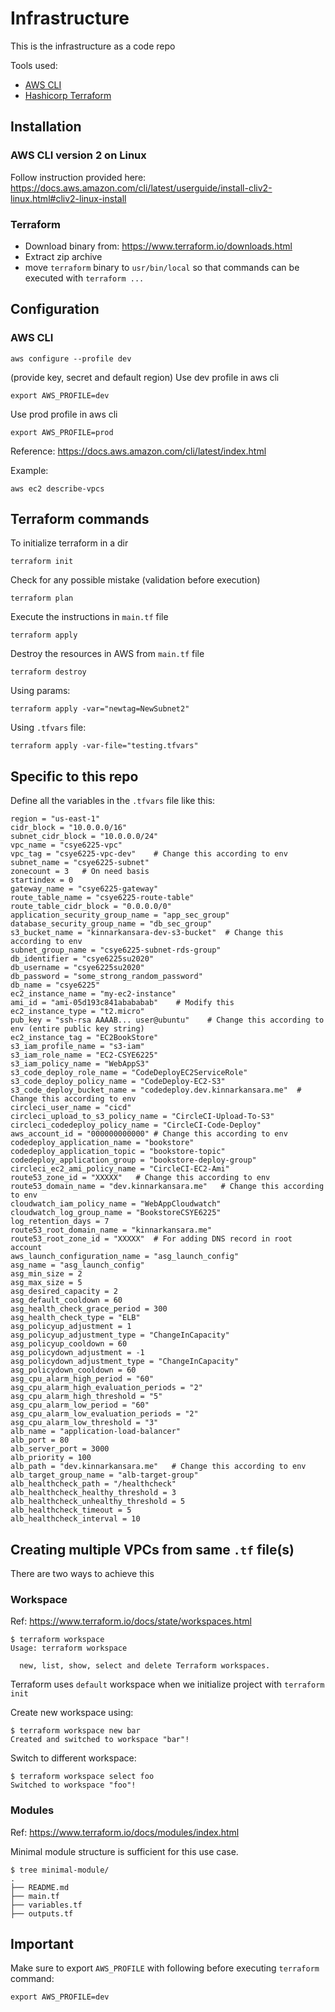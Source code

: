 # Infrastructure
This is the infrastructure as a code repo


Tools used:
- [AWS CLI](https://aws.amazon.com/cli/)
- [Hashicorp Terraform](https://www.terraform.io/)


## Installation

### AWS CLI version 2 on Linux
Follow instruction provided here: https://docs.aws.amazon.com/cli/latest/userguide/install-cliv2-linux.html#cliv2-linux-install

### Terraform
- Download binary from: https://www.terraform.io/downloads.html
- Extract zip archive
- move `terraform` binary to `usr/bin/local` so that commands can be executed with `terraform ...`

## Configuration
### AWS CLI
```
aws configure --profile dev 
```
(provide key, secret and default region)
Use dev profile in aws cli
```
export AWS_PROFILE=dev
```
Use prod profile in aws cli
```
export AWS_PROFILE=prod
```
Reference: https://docs.aws.amazon.com/cli/latest/index.html

Example:
```
aws ec2 describe-vpcs
```

## Terraform commands
To initialize terraform in a dir
```
terraform init
```
Check for any possible mistake (validation before execution)
```
terraform plan
```
Execute the instructions in `main.tf` file
```
terraform apply
```
Destroy the resources in AWS from `main.tf` file
```
terraform destroy
```
Using params:
```
terraform apply -var="newtag=NewSubnet2"
```
Using `.tfvars` file:
```
terraform apply -var-file="testing.tfvars"
```
## Specific to this repo
Define all the variables in the `.tfvars` file like this:
```
region = "us-east-1"
cidr_block = "10.0.0.0/16"
subnet_cidr_block = "10.0.0.0/24"
vpc_name = "csye6225-vpc"
vpc_tag = "csye6225-vpc-dev"    # Change this according to env
subnet_name = "csye6225-subnet"
zonecount = 3   # On need basis
startindex = 0
gateway_name = "csye6225-gateway"
route_table_name = "csye6225-route-table"
route_table_cidr_block = "0.0.0.0/0"
application_security_group_name = "app_sec_group"
database_security_group_name = "db_sec_group"
s3_bucket_name = "kinnarkansara-dev-s3-bucket"  # Change this according to env
subnet_group_name = "csye6225-subnet-rds-group"
db_identifier = "csye6225su2020"
db_username = "csye6225su2020"
db_password = "some_strong_random_password"
db_name = "csye6225"
ec2_instance_name = "my-ec2-instance"
ami_id = "ami-05d193c841abababab"    # Modify this
ec2_instance_type = "t2.micro"
pub_key = "ssh-rsa AAAAB... user@ubuntu"    # Change this according to env (entire public key string)
ec2_instance_tag = "EC2BookStore"
s3_iam_profile_name = "s3-iam"
s3_iam_role_name = "EC2-CSYE6225"
s3_iam_policy_name = "WebAppS3"
s3_code_deploy_role_name = "CodeDeployEC2ServiceRole"
s3_code_deploy_policy_name = "CodeDeploy-EC2-S3"
s3_code_deploy_bucket_name = "codedeploy.dev.kinnarkansara.me"  # Change this according to env
circleci_user_name = "cicd"
circleci_upload_to_s3_policy_name = "CircleCI-Upload-To-S3"
circleci_codedeploy_policy_name = "CircleCI-Code-Deploy"
aws_account_id = "000000000000" # Change this according to env
codedeploy_application_name = "bookstore"
codedeploy_application_topic = "bookstore-topic"
codedeploy_application_group = "bookstore-deploy-group"
circleci_ec2_ami_policy_name = "CircleCI-EC2-Ami"
route53_zone_id = "XXXXX"   # Change this according to env
route53_domain_name = "dev.kinnarkansara.me"   # Change this according to env
cloudwatch_iam_policy_name = "WebAppCloudwatch"
cloudwatch_log_group_name = "BookstoreCSYE6225"
log_retention_days = 7
route53_root_domain_name = "kinnarkansara.me"
route53_root_zone_id = "XXXXX"  # For adding DNS record in root account
aws_launch_configuration_name = "asg_launch_config"
asg_name = "asg_launch_config"
asg_min_size = 2
asg_max_size = 5
asg_desired_capacity = 2
asg_default_cooldown = 60
asg_health_check_grace_period = 300
asg_health_check_type = "ELB"
asg_policyup_adjustment = 1
asg_policyup_adjustment_type = "ChangeInCapacity"
asg_policyup_cooldown = 60
asg_policydown_adjustment = -1
asg_policydown_adjustment_type = "ChangeInCapacity"
asg_policydown_cooldown = 60
asg_cpu_alarm_high_period = "60"
asg_cpu_alarm_high_evaluation_periods = "2"
asg_cpu_alarm_high_threshold = "5"
asg_cpu_alarm_low_period = "60"
asg_cpu_alarm_low_evaluation_periods = "2"
asg_cpu_alarm_low_threshold = "3"
alb_name = "application-load-balancer"
alb_port = 80
alb_server_port = 3000
alb_priority = 100
alb_path = "dev.kinnarkansara.me"   # Change this according to env
alb_target_group_name = "alb-target-group"
alb_healthcheck_path = "/healthcheck"
alb_healthcheck_healthy_threshold = 3
alb_healthcheck_unhealthy_threshold = 5
alb_healthcheck_timeout = 5
alb_healthcheck_interval = 10
```

## Creating multiple VPCs from same `.tf` file(s)
There are two ways to achieve this
### Workspace 
Ref: https://www.terraform.io/docs/state/workspaces.html
```
$ terraform workspace
Usage: terraform workspace

  new, list, show, select and delete Terraform workspaces.
```
Terraform uses `default` workspace when we initialize project with `terraform init`

Create new workspace using:
```
$ terraform workspace new bar
Created and switched to workspace "bar"!
```

Switch to different workspace:
```
$ terraform workspace select foo
Switched to workspace "foo"!
```

### Modules
Ref: https://www.terraform.io/docs/modules/index.html

Minimal module structure is sufficient for this use case.
```
$ tree minimal-module/
.
├── README.md
├── main.tf
├── variables.tf
├── outputs.tf
```

## Important
Make sure to export `AWS_PROFILE` with following before executing `terraform` command:
```
export AWS_PROFILE=dev
```